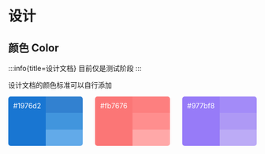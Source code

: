 # 设计

## 颜色 <Badge>Color</Badge>

:::info{title=设计文档}
目前仅是测试阶段
:::

设计文档的颜色标准可以自行添加

<div style="
    display: flex;
    justify-content: space-between;
    flex-wrap: wrap;
">
    <div style="
        display: flex;
        width: 30%;
        height: 100px;
        border-radius: 5px;
        overflow: hidden;
        color: #fff;
    ">
    <div style="
        flex: 1;
        background-color: #1976d2;
        padding: 10px
    ">
        #1976d2
    </div>
    <ul style="
        list-style: none;
        margin: 0;
        width: 80px;
        padding: 0px;
        display: flex;
        flex-direction: column;
    ">
        <li style="
        flex: 1;
        background-color: #3281d0;
    "></li>
        <li style="
        flex: 1;
        background-color: #4195dd;
    "></li>
        <li style="
        flex: 1;
        background-color: #62aae9;
    "></li>
    </ul>
  </div>

  <div style="
        display: flex;
        width: 30%;
        height: 100px;
        border-radius: 5px;
        overflow: hidden;
        color: #fff;
    ">
    <div style="
        flex: 1;
        background-color: #fb7676;
        padding: 10px
    ">
        #fb7676
    </div>
    <ul style="
        list-style: none;
        margin: 0;
        width: 80px;
        padding: 0px;
        display: flex;
        flex-direction: column;
    ">
        <li style="
        flex: 1;
        background-color: #fd7f7f;
    "></li>
        <li style="
        flex: 1;
        background-color: #ff8e8e;
    "></li>
        <li style="
        flex: 1;
        background-color: #ffa8a8;
    "></li>
    </ul>
  </div>

  <div style="
        display: flex;
        width: 30%;
        height: 100px;
        border-radius: 5px;
        overflow: hidden;
        color: #fff;
    ">
    <div style="
        flex: 1;
        background-color: #977bf8;
        padding: 10px
    ">
        #977bf8
    </div>
    <ul style="
        list-style: none;
        margin: 0;
        width: 80px;
        padding: 0px;
        display: flex;
        flex-direction: column;
    ">
        <li style="
        flex: 1;
        background-color: #a38bf8;
    "></li>
        <li style="
        flex: 1;
        background-color: #ae99f5;
    "></li>
        <li style="
        flex: 1;
        background-color: #bcabf6;
    "></li>
    </ul>
  </div>

</div>
